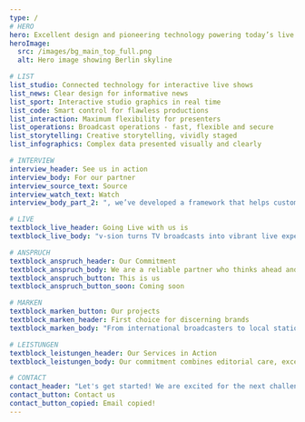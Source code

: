 ```yaml
---
type: /
# HERO
hero: Excellent design and pioneering technology powering today’s live content delivery
heroImage:
  src: /images/bg_main_top_full.png
  alt: Hero image showing Berlin skyline

# LIST
list_studio: Connected technology for interactive live shows
list_news: Clear design for informative news
list_sport: Interactive studio graphics in real time
list_code: Smart control for flawless productions
list_interaction: Maximum flexibility for presenters
list_operations: Broadcast operations - fast, flexible and secure
list_storytelling: Creative storytelling, vividly staged
list_infographics: Complex data presented visually and clearly

# INTERVIEW
interview_header: See us in action
interview_body: For our partner
interview_source_text: Source
interview_watch_text: Watch
interview_body_part_2: ", we’ve developed a framework that helps customers seamlessly migrate to Viz Pilot Edge. This framework includes components designed to supercharge your production build process. Check out our best practices for a smooth and successful transition."

# LIVE
textblock_live_header: Going Live with us is
textblock_live_body: "v-sion turns TV broadcasts into vibrant live experiences - with interactive video walls, connected studio design, and dynamic live graphics. From the initial concept to technical implementation: we combine design, technology, and content into a seamless concept. Because when millions are watching, everything must run smoothly."

# ANSPRUCH
textblock_anspruch_header: Our Commitment
textblock_anspruch_body: We are a reliable partner who thinks ahead and alongside you - easy to work with and professional in execution. We embrace new technological developments and challenge the familiar. This way, we go one step further and always enable media platforms to provide the best live experience. Creative, confident, and with attention to detail.
textblock_anspruch_button: This is us
textblock_anspruch_button_soon: Coming soon

# MARKEN
textblock_marken_button: Our projects
textblock_marken_header: First choice for discerning brands
textblock_marken_body: "From international broadcasters to local stations: our clients are as diverse as our services. They challenge us - and we deliver results that inspire."

# LEISTUNGEN
textblock_leistungen_header: Our Services in Action
textblock_leistungen_body: Our commitment combines editorial care, excellent design, and seamless technical implementation and broadcast operations support. We stand for this with our many years of experience with various broadcasters.

# CONTACT
contact_header: "Let's get started! We are excited for the next challenge. How can we help?"
contact_button: Contact us
contact_button_copied: Email copied!
---
```

